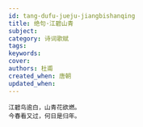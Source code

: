 ```yaml
---
id: tang-dufu-jueju-jiangbishanqing
title: 绝句·江碧山青
subject: 
category: 诗词歌赋
tags: 
keywords: 
cover: 
authors: 杜甫
created_when: 唐朝
updated_when: 
---
```


```
江碧鸟逾白，山青花欲燃。
今春看又过，何日是归年。
```
